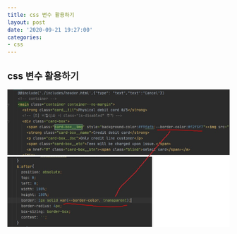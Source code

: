 ```yaml
---
title: css 변수 활용하기
layout: post
date: '2020-09-21 19:27:00'
categories:
- css
---
```


## css 변수 활용하기

![](/static/img/css/css02.jpg)

